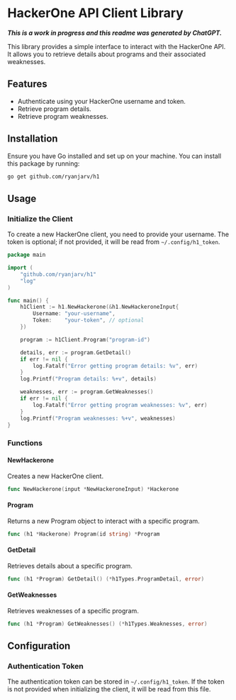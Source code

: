 # HackerOne API Client Library

***This is a work in progress and this readme was generated by ChatGPT.***

This library provides a simple interface to interact with the HackerOne API. It allows you to retrieve details about 
programs and their associated weaknesses.

## Features

- Authenticate using your HackerOne username and token.
- Retrieve program details.
- Retrieve program weaknesses.

## Installation

Ensure you have Go installed and set up on your machine. You can install this package by running:

```bash
go get github.com/ryanjarv/h1
```

## Usage

### Initialize the Client

To create a new HackerOne client, you need to provide your username. The token is optional; if not provided, it will be read from `~/.config/h1_token`.

```go
package main

import (
    "github.com/ryanjarv/h1"
    "log"
)

func main() {
    h1Client := h1.NewHackerone(&h1.NewHackeroneInput{
        Username: "your-username",
        Token:    "your-token", // optional
    })

    program := h1Client.Program("program-id")

    details, err := program.GetDetail()
    if err != nil {
        log.Fatalf("Error getting program details: %v", err)
    }
    log.Printf("Program details: %+v", details)

    weaknesses, err := program.GetWeaknesses()
    if err != nil {
        log.Fatalf("Error getting program weaknesses: %v", err)
    }
    log.Printf("Program weaknesses: %+v", weaknesses)
}
```

### Functions

#### NewHackerone

Creates a new HackerOne client.

```go
func NewHackerone(input *NewHackeroneInput) *Hackerone
```

#### Program

Returns a new Program object to interact with a specific program.

```go
func (h1 *Hackerone) Program(id string) *Program
```

#### GetDetail

Retrieves details about a specific program.

```go
func (h1 *Program) GetDetail() (*h1Types.ProgramDetail, error)
```

#### GetWeaknesses

Retrieves weaknesses of a specific program.

```go
func (h1 *Program) GetWeaknesses() (*h1Types.Weaknesses, error)
```

## Configuration

### Authentication Token

The authentication token can be stored in `~/.config/h1_token`. If the token is not provided when initializing the client, it will be read from this file.

